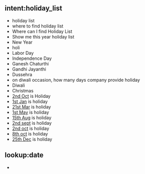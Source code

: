## intent:holiday_list
- holiday list
- where to find holiday list
- Where can I find Holiday List
- Show me this year holiday list
- New Year
- holi
- Labor Day
- Independence Day
- Ganesh Chaturthi
- Gandhi Jayanthi
- Dussehra
- on diwali occasion, how many days company provide holiday 
- Diwali
- Christmas
- [2nd Oct](date) is Holiday
- [1st Jan](date) is holiday
- [21st Mar](date) is holiday
- [1st May](date) is holiday
- [15th Aug](date) is holiday
- [2nd sept](date) is holiday
- [2nd oct](date) is holiday
- [8th oct](date) is holiday
- [25th Dec](date) is holiday

## lookup:date
- 

